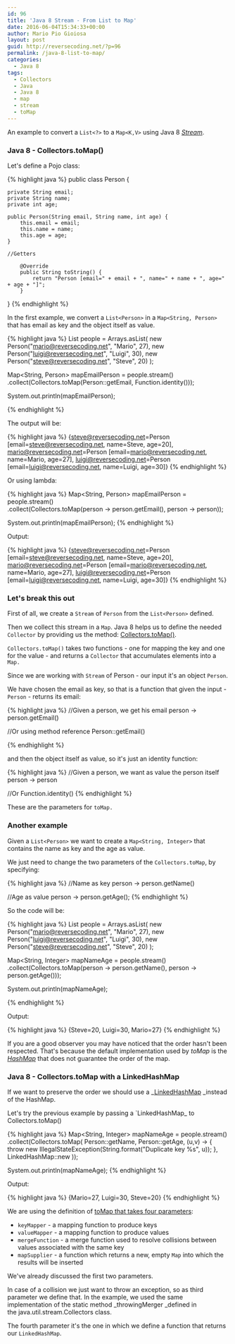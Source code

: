 ```yaml
---
id: 96
title: 'Java 8 Stream - From List to Map'
date: 2016-06-04T15:34:33+00:00
author: Mario Pio Gioiosa
layout: post
guid: http://reversecoding.net/?p=96
permalink: /java-8-list-to-map/
categories:
  - Java 8
tags:
  - Collectors
  - Java
  - Java 8
  - map
  - stream
  - toMap
---
```

An example to convert a `List<?>` to a `Map<K,V>` using Java 8 _[Stream](https://docs.oracle.com/javase/8/docs/api/java/util/stream/package-summary.html)_.

### Java 8 - Collectors.toMap()

Let's define a Pojo class:

{% highlight java %}
public class Person {

	private String email;
	private String name;
	private int age;

	public Person(String email, String name, int age) {
		this.email = email;
		this.name = name;
		this.age = age;
	}
	
	//Getters 

        @Override
        public String toString() {
            return "Person [email=" + email + ", name=" + name + ", age=" + age + "]";
        }

}
{% endhighlight %}

In the first example, we convert a `List<Person>` in a `Map<String, Person>` that has email as key and the object itself as value.

{% highlight java %}
List<Person> people = Arrays.asList(
     new Person("mario@reversecoding.net", "Mario", 27),
     new Person("luigi@reversecoding.net", "Luigi", 30),
     new Person("steve@reversecoding.net", "Steve", 20)
 );
		
 Map<String, Person> mapEmailPerson = 
          people.stream()
                .collect(Collectors.toMap(Person::getEmail, Function.identity()));
		
 System.out.println(mapEmailPerson);

{% endhighlight %}

The output will be:

{% highlight java %}
{steve@reversecoding.net=Person [email=steve@reversecoding.net, name=Steve, age=20], 
 mario@reversecoding.net=Person [email=mario@reversecoding.net, name=Mario, age=27], 
 luigi@reversecoding.net=Person [email=luigi@reversecoding.net, name=Luigi, age=30]}
{% endhighlight %}


Or using lambda:

{% highlight java %}
Map<String, Person> mapEmailPerson = 
         people.stream()				
               .collect(Collectors.toMap(person -> person.getEmail(), person -> person));
		
System.out.println(mapEmailPerson);
{% endhighlight %}

Output:

{% highlight java %}
{steve@reversecoding.net=Person [email=steve@reversecoding.net, name=Steve, age=20],
 mario@reversecoding.net=Person [email=mario@reversecoding.net, name=Mario, age=27], 
luigi@reversecoding.net=Person [email=luigi@reversecoding.net, name=Luigi, age=30]}
{% endhighlight %}


### Let's break this out

First of all, we create a `Stream` of `Person` from the `List<Person>` defined.

Then we collect this stream in a `Map`. Java 8 helps us to define the needed `Collector` by providing us the method: [Collectors.toMap()](https://docs.oracle.com/javase/8/docs/api/java/util/stream/Collectors.html#toMap-java.util.function.Function-java.util.function.Function-).

`Collectors.toMap()` takes two functions - one for mapping the key and one for the value - and returns a `Collector` that accumulates elements into a `Map.`

Since we are working with `Stream` of Person - our input it's an object `Person`.

We have chosen the email as key, so that is a function that given the input - `Person` - returns its email:

{% highlight java %}
//Given a person, we get his email
person -> person.getEmail()

//Or using method reference
Person::getEmail()

{% endhighlight %}

and then the object itself as value, so it's just an identity function:

{% highlight java %}
//Given a person, we want as value the person itself
person -> person

//Or 
Function.identity()
{% endhighlight %}

These are the parameters for `toMap.`

### Another example

Given a `List<Person>` we want to create a `Map<String, Integer>` that contains the name as key and the age as value.

We just need to change the two parameters of the `Collectors.toMap`, by specifying:

{% highlight java %}
//Name as key
person -> person.getName()

//Age as value
person -> person.getAge();
{% endhighlight %}


So the code will be:

{% highlight java %}
List<Person> people = Arrays.asList(
    new Person("mario@reversecoding.net", "Mario", 27),
    new Person("luigi@reversecoding.net", "Luigi", 30),
    new Person("steve@reversecoding.net", "Steve", 20)
);

Map<String, Integer> mapNameAge = 
    people.stream()
          .collect(Collectors.toMap(person -> person.getName(), person -> person.getAge()));
		
System.out.println(mapNameAge);

{% endhighlight %}

Output:

{% highlight java %}
{Steve=20, Luigi=30, Mario=27}
{% endhighlight %}

If you are a good observer you may have noticed that the order hasn't been respected. That's because the default implementation used by _toMap_ is the 
[_HashMap_](https://docs.oracle.com/javase/8/docs/api/java/util/HashMap.html) that does not guarantee the order of the map.

### Java 8 - Collectors.toMap with a LinkedHashMap

If we want to preserve the order we should use a _[LinkedHashMap](https://docs.oracle.com/javase/8/docs/api/java/util/LinkedHashMap.html) _instead of the HashMap.

Let's try the previous example by passing a `LinkedHashMap_ to Collectors.toMap()

{% highlight java %}
Map<String, Integer> mapNameAge = 
	people.stream()
		  .collect(Collectors.toMap(
				  Person::getName, 
				  Person::getAge, 
				  (u,v) -> { throw new IllegalStateException(String.format("Duplicate key %s", u)); },
				  LinkedHashMap::new
				  ));

System.out.println(mapNameAge);
{% endhighlight %}

Output:

{% highlight java %}
{Mario=27, Luigi=30, Steve=20}
{% endhighlight %}

We are using the definition of [toMap that takes four parameters](https://docs.oracle.com/javase/8/docs/api/java/util/stream/Collectors.html#toMap-java.util.function.Function-java.util.function.Function-java.util.function.BinaryOperator-java.util.function.Supplier-):

  * `keyMapper` - a mapping function to produce keys
  * `valueMapper` - a mapping function to produce values
  * `mergeFunction` - a merge function used to resolve collisions between values associated with the same key
  * `mapSupplier` - a function which returns a new, empty `Map` into which the results will be inserted

We've already discussed the first two parameters.

In case of a collision we just want to throw an exception, so as third parameter we define that. In the example, we used the same implementation of the static method _throwingMerger _defined in the java.util.stream.Collectors class.

The fourth parameter it's the one in which we define a function that returns our `LinkedHashMap`.